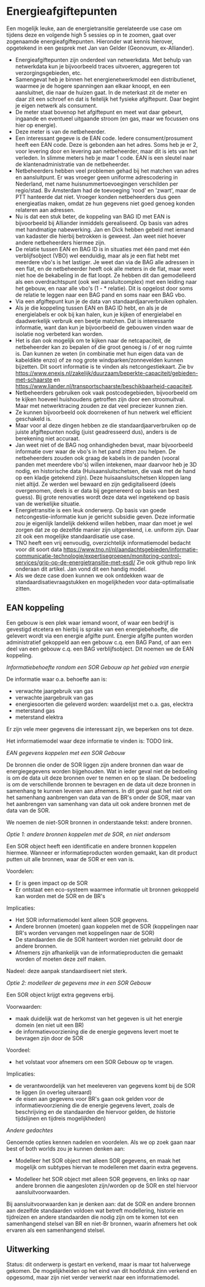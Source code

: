 # Energieafgiftepunten

Een mogelijk leuke, aan de energietransitie gerelateerde use case om tijdens deze en volgende high 5 sessies op in te zoomen, gaat over zogenaamde energieafgiftepunten. Hieronder wat kennis hierover, opgetekend in een gesprek met Jan van Gelder (Geonovum, ex-Alliander). 

- Energieafgiftepunten zijn onderdeel van netwerkdata. Met behulp van netwerkdata kun je bijvoorbeeld  traces uitvoeren, aggregeren tot verzorgingsgebieden, etc.
- Samengevat heb je binnen het energienetwerkmodel een distributienet, waarmee je de hogere spanningen aan elkaar knoopt, en een aansluitnet, die naar de huizen gaat. In de meterkast zit de meter en daar zit een schroef en dat is feitelijk het fysieke afgiftepunt. Daar begint je eigen netwerk als consument. 
- De meter staat bovenop het afgiftepunt en meet wat daar gebeurt, ingaande en eventueel uitgaande stroom (en gas, maar we focussen ons hier op energie).
- Deze meter is van de netbeheerder. 
- Een interessant gegeve is de EAN code. Iedere consument/prosument heeft een EAN code. Deze is gebonden aan het adres. Soms heb je er 2, voor levering door en levering aan netbeheerder, maar dit is iets van het verleden. In slimme meters heb je maar 1 code. EAN is een sleutel naar de klantenadministratie van de netbeheerder. 
- Netbeheerders hebben veel problemen gehad bij het matchen van adres en aansluitpunt. Er was vroeger geen uniforme adrescodering in Nederland, met name huisnummertoevoegingen verschilden per regio/stad. Bv Amsterdam had de toevoeging 'rood' en 'zwart', maar de PTT hanteerde dat niet. Vroeger konden netbeheerders dus geen energieatlas maken, omdat ze hun gegevens niet goed genoeg konden relateren aan adressen. 
- Nu is dat een stuk beter, de koppeling van BAG ID met EAN is bijvoorbeeld bij Alliander inmiddels gerealiseerd. Op basis van adres met handmatige nabewerking. Jan en Dick hebben gebeld met iemand van kadaster die hierbij betrokken is geweest. Jan weet niet hoever andere netbeheerders hiermee zijn. 
- De relatie tussen EAN en BAG ID is in situaties met één pand met één verblijfsobject (VBO) wel eenduidig, maar als je een flat hebt met meerdere vbo's is het lastiger. Je weet dan via de BAG alle adressen in een flat, en de netbeheerder heeft ook alle meters in de flat, maar weet niet hoe de bekabeling in de flat loopt. Ze hebben dit dan gemodelleerd als een overdrachtspunt (ook wel aansluitcomplex) met een leiding naar het gebouw, en naar alle vbo's (1 - * relatie). Dit is opgelost door soms de relatie te leggen naar een BAG pand en soms naar een BAG vbo. 
- Via een afgiftepunt kun je de data van standaardjaarverbruiken ophalen. 
- Als je die koppeling tussen EAN en BAG ID hebt, en als je de energielabels er ook bij kan halen, kun je kijken of energielabel en daadwerkelijk verbruik een beetje matchen. Dat is interessante informatie, want dan kun je bijvoorbeeld de gebouwen vinden waar de isolatie nog verbeterd kan worden.
- Het is dan ook mogelijk om te kijken naar de netcapaciteit, de netbeheerder kan zo bepalen of die groot genoeg is / of er nog ruimte is. Dan kunnen ze weten (in combinatie met hun eigen data van de kabeldikte enzo) of ze nog grote windparken/zonnevelden kunnen bijzetten. Dit soort informatie is te vinden als netcongestiekaart. Zie bv https://www.enexis.nl/zakelijk/duurzaam/beperkte-capaciteit/gebieden-met-schaarste en https://www.liander.nl/transportschaarste/beschikbaarheid-capaciteit. 
- Netbeheerders gebruiken ook vaak postcodegebieden, bijvoorbeeld om te kijken hoeveel huishoudens getroffen zijn door een stroomuitval. Maar met netwerktracing zouden ze dat veel preciezer kunnen zien. 
- Ze kunnen bijvoorbeeld ook doorrekenen of hun netwerk wel efficient geschakeld is. 
- Maar voor al deze dingen hebben ze die standaardjaarverbruiken op de juiste afgiftepunten nodig (juist geadresseerd dus), anders is de berekening niet accuraat. 
- Jan weet niet of de BAG nog onhandigheden bevat, maar bijvoorbeeld informatie over waar de vbo's in het pand zitten zou helpen. De netbeheerders zouden ook graag de kabels in de panden (vooral panden met meerdere vbo's) willen intekenen, maar daarvoor heb je 3D nodig, en historische data (Huisaansluitschetsen, die vaak met de hand op een kladje getekend zijn). Deze huisaansluitschetsen kloppen lang niet altijd. Ze werden wel bewaard en zijn gedigitaliseerd (deels overgenomen, deels is er data bij gegenereerd op basis van best guess). Bij grote renovaties wordt deze data wel ingetekend op basis van de werkelijke situatie. 
- Energietransitie is een leuk onderwerp. Op basis van goede netcongestie-informatie kun je gericht subsidie geven. Deze informatie zou je eigenlijk landelijk dekkend willen hebben, maar dan moet je wel zorgen dat ze op dezelfde manier zijn uitgerekend, i.e. uniform zijn. Daar zit ook een mogelijke standaardisatie use case.
- TNO heeft een vrij eenvoudig, overzichtelijk informatiemodel bedacht voor dit soort data https://www.tno.nl/nl/aandachtsgebieden/informatie-communicatie-technologie/expertisegroepen/monitoring-control-services/grip-op-de-energietransitie-met-esdl/ Zie ook github repo link onderaan dit artikel. Jan vond dit een handig model.
- Als we deze case doen kunnen we ook ontdekken waar de standaardisatievraagstukken en mogelijkheden voor data-optimalisatie zitten. 

## EAN koppeling 

Een gebouw is een plek waar iemand woont, of waar een bedrijf is gevestigd etcetera en hierbij is sprake van een energiebehoefte, die gelevert wordt  via een energie afgifte punt. Energie afgifte punten worden administratief gekoppeld aan een gebouw c.q. een BAG Pand, of aan een deel van een gebouw c.q. een BAG verblijfsobject. Dit noemen we de EAN koppeling. 

_Informatiebehoefte rondom een SOR Gebouw op het gebied van energie_ 

De informatie waar o.a. behoefte aan is: 
- verwachte jaargebruik van gas 
- verwachte jaargebruik van gas 
- energiesoorten die geleverd worden: waardelijst met o.a. gas, elecktra
- meterstand gas
- meterstand elektra 

Er zijn vele meer gegevens die interessant zijn, we beperken ons tot deze. 

Het informatiemodel waar deze informatie te vinden is: TODO link. 

_EAN gegevens koppelen met een SOR Gebouw_ 

De bronnen die onder de SOR liggen zijn andere bronnen dan waar de energiegegevens worden bijgehouden. Wat in ieder geval niet de bedoeling is om de data uit deze bronnen over te nemen en op te slaan. De bedoeling is om de verschillende bronnen te bevragen en de data uit deze bronnen in samenhang te kunnen leveren aan afnemers. In dit geval gaat het niet om het samenhang aanbrengen van data van de BR's onder de SOR, maar van het aanbrengen van samenhang van data uit ook andere bronnen met de data van de SOR.  

We noemen de niet-SOR bronnen in onderstaande tekst: andere bronnen. 

_Optie 1: andere bronnen koppelen met de SOR, en niet andersom_ 

Een SOR object heeft een identificatie en andere bronnen koppelen hiermee. Wanneer er informatieproducten worden gemaakt, kan dit product putten uit alle bronnen, waar de SOR er een van is. 

Voordelen: 
- Er is geen impact op de SOR 
- Er ontstaat een eco-systeem waarmee informatie uit bronnen gekoppeld kan worden met de SOR en de BR's 

Implicaties: 
- Het SOR informatiemodel kent alleen SOR gegevens. 
- Andere bronnen (moeten) gaan koppelen met de SOR (koppelingen naar BR's worden vervangen met koppelingen naar de SOR)
- De standaarden die de SOR hanteert worden niet gebruikt door de andere bronnen. 
- Afnemers zijn afhankelijk van de informatieproducten die gemaakt worden of moeten deze zelf maken. 

Nadeel: deze aanpak standaardiseert niet sterk. 

_Optie 2: modelleer de gegevens mee in een SOR Gebouw_ 

Een SOR object krijgt extra gegevens erbij. 

Voorwaarden: 
- maak duidelijk wat de herkomst van het gegeven is uit het energie domein (en niet uit een BR) 
- de informatievoorziening die de energie gegevens levert moet te bevragen zijn door de SOR 

Voordeel: 
- het volstaat voor afnemers om een SOR Gebouw op te vragen. 

Implicaties: 
- de verantwoordelijk van het meeleveren van gegevens komt bij de SOR te liggen (in overleg uiteraard) 
- de eisen aan gegevens voor BR's gaan ook gelden voor de informatievoorziening die de energie gegevens levert, zoals de beschrijving en de standaarden die hiervoor gelden, de historie tijdslijnen en tijdreis mogelijkheden) 

_Andere gedachtes_

Genoemde opties kennen nadelen en voordelen. Als we op zoek gaan naar best of both worlds zou je kunnen denken aan: 

- Modelleer het SOR object met alleen SOR gegevens, en maak het mogelijk om subtypes hiervan te modelleren met daarin extra gegevens. 

- Modelleer het SOR object met alleen SOR gegevens, en links op naar andere bronnen die aangesloten zijn/worden op de SOR en stel hiervoor aansluitvoorwaarden. 

Bij aansluitvoorwaarden kan je denken aan: dat de SOR en andere bronnen aan dezelfde standaarden voldoen wat betreft modellering, historie en tijdreizen en andere standaarden die nodig zijn om te komen tot een samenhangend stelsel van BR en niet-Br bronnen, waarin afnemers het ook ervaren als een samenhangend stelsel.   

## Uitwerking 

Status: dit onderwerp is gestart en verkend, maar is maar tot halverwege gekomen. De mogelijkheiden op het eind van dit hoofdstuk zinn verkend en opgesomd, maar zijn niet verder verwerkt naar een informatiemodel. 

